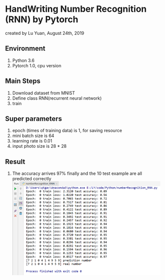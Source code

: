 # HandWriting Number Recognition (RNN) by Pytorch
created by Lu Yuan, August 24th, 2019

## Environment
1. Python 3.6
2. Pytorch 1.0, cpu version

## Main Steps
1. Download dataset from MNIST
2. Define class RNN(recurrent neural network)
3. train

## Super parameters
1. epoch (times of training data) is 1, for saving resource
2. mini batch size is 64
3. learning rate is 0.01
4. input photo size is 28 * 28

## Result 
1. The accuracy arrives 97% finally and the 10 test example are all predicted correctly
![screen ](screencut/1.png)